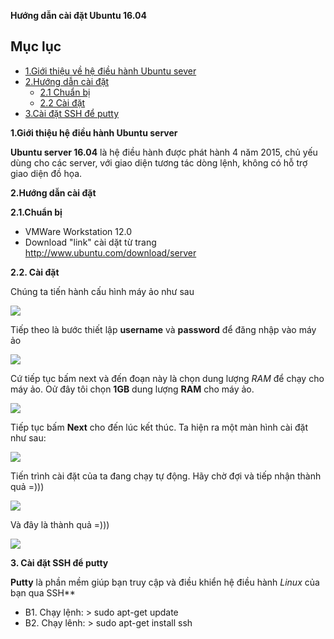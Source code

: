 **Hướng dẫn cài đặt Ubuntu 16.04**

## Mục lục

* [1.Giới thiệu về hệ điều hành Ubuntu sever](#1)
* [2.Hướng dẫn cài đặt](#2)
    * [2.1 Chuẩn bị](#2.1)
    * [2.2 Cài đặt](#2.2)
* [3.Cài đặt SSH để putty](#3)

**1.Giới thiệu hệ điều hành Ubuntu server**

**Ubuntu server 16.04** là hệ điều hành được phát hành 4 năm 2015, chủ yếu dùng cho các server, với giao diện tương tác dòng lệnh, không có hỗ trợ giao diện đồ họa.

**2.Hướng dẫn cài đặt**

**2.1.Chuẩn bị**

* VMWare Workstation 12.0
* Download "link" cài dặt từ trang http://www.ubuntu.com/download/server


**2.2. Cài đặt**

Chúng ta tiến hành cấu hình máy ảo như sau


<img src="https://i.imgur.com/XHUhKs7.png">


Tiếp theo là bước thiết lập **username** và **password** để đăng nhập vào máy ảo


<img src="https://i.imgur.com/RAzlc8d.png">


Cứ tiếp tục bấm next và đến đoạn này là chọn dung lượng *RAM* để chạy cho máy ảo.
Oử đây tôi chọn **1GB** dung lượng **RAM** cho máy ảo.


<img src="https://i.imgur.com/dYTYAk9.png">


Tiếp tục bấm **Next** cho đến lúc kết thúc. Ta hiện ra một màn hình cài đặt như sau:


<img src="https://i.imgur.com/QCYeYp0.png">


Tiến trình cài đặt của ta đang chạy tự động.
Hãy chờ đợi và tiếp nhận thành quả =)))

<img src="https://i.imgur.com/ossrg1v.png">


Và đây là thành quả =)))


<img src="https://i.imgur.com/9eBlmDY.png">


**3. Cài đặt SSH để putty**

**Putty** là phần mềm giúp bạn truy cập và điều khiển hệ điều hành *Linux* của bạn qua SSH**

* B1. Chạy lệnh: > sudo apt-get update
* B2. Chạy lênh: > sudo apt-get install ssh



